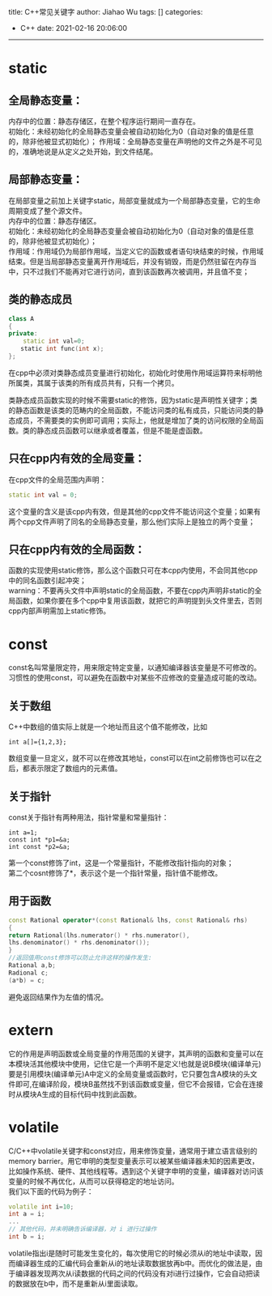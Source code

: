 title: C++常见关键字
author: Jiahao Wu
tags: []
categories:
  - C++
date: 2021-02-16 20:06:00
---
# static

## 全局静态变量：

内存中的位置：静态存储区，在整个程序运行期间一直存在。  
初始化：未经初始化的全局静态变量会被自动初始化为0（自动对象的值是任意的，除非他被显式初始化）；
作用域：全局静态变量在声明他的文件之外是不可见的，准确地说是从定义之处开始，到文件结尾。

## 局部静态变量：

在局部变量之前加上关键字static，局部变量就成为一个局部静态变量，它的生命周期变成了整个源文件。  
内存中的位置：静态存储区。  
初始化：未经初始化的全局静态变量会被自动初始化为0（自动对象的值是任意的，除非他被显式初始化）；  
作用域：作用域仍为局部作用域，当定义它的函数或者语句块结束的时候，作用域结束。但是当局部静态变量离开作用域后，并没有销毁，而是仍然驻留在内存当中，只不过我们不能再对它进行访问，直到该函数再次被调用，并且值不变；  


## 类的静态成员

```C++
class A
{
private:
	static int val=0;
　　static int func(int x);
};
```

在cpp中必须对类静态成员变量进行初始化，初始化时使用作用域运算符来标明他所属类，其属于该类的所有成员共有，只有一个拷贝。  

类静态成员函数实现的时候不需要static的修饰，因为static是声明性关键字；类的静态函数是该类的范畴内的全局函数，不能访问类的私有成员，只能访问类的静态成员，不需要类的实例即可调用；实际上，他就是增加了类的访问权限的全局函数。类的静态成员函数可以继承或者覆盖，但是不能是虚函数。  

## 只在cpp内有效的全局变量：

在cpp文件的全局范围内声明：  
```C++
static int val = 0;
```
这个变量的含义是该cpp内有效，但是其他的cpp文件不能访问这个变量；如果有两个cpp文件声明了同名的全局静态变量，那么他们实际上是独立的两个变量；

## 只在cpp内有效的全局函数：

函数的实现使用static修饰，那么这个函数只可在本cpp内使用，不会同其他cpp中的同名函数引起冲突；  
warning：不要再头文件中声明static的全局函数，不要在cpp内声明非static的全局函数，如果你要在多个cpp中复用该函数，就把它的声明提到头文件里去，否则cpp内部声明需加上static修饰。  

# const

const名叫常量限定符，用来限定特定变量，以通知编译器该变量是不可修改的。习惯性的使用const，可以避免在函数中对某些不应修改的变量造成可能的改动。  

## 关于数组

C++中数组的值实际上就是一个地址而且这个值不能修改，比如
```
int a[]={1,2,3};
```
数组变量一旦定义，就不可以在修改其地址，const可以在int之前修饰也可以在之后，都表示限定了数组内的元素值。  

## 关于指针

const关于指针有两种用法，指针常量和常量指针：
```
int a=1;
const int *p1=&a;
int const *p2=&a;
```
第一个const修饰了int，这是一个常量指针，不能修改指针指向的对象；  
第二个cosnt修饰了\*，表示这个是一个指针常量，指针值不能修改。  

## 用于函数

```C++
const Rational operator*(const Rational& lhs, const Rational& rhs)
{
return Rational(lhs.numerator() * rhs.numerator(),
lhs.denominator() * rhs.denominator());
}
//返回值用const修饰可以防止允许这样的操作发生:
Rational a,b;
Radional c;
(a*b) = c;
```
避免返回结果作为左值的情况。

# extern

它的作用是声明函数或全局变量的作用范围的关键字，其声明的函数和变量可以在本模块活其他模块中使用，记住它是一个声明不是定义!也就是说B模块(编译单元)要是引用模块(编译单元)A中定义的全局变量或函数时，它只要包含A模块的头文件即可,在编译阶段，模块B虽然找不到该函数或变量，但它不会报错，它会在连接时从模块A生成的目标代码中找到此函数。  

# volatile

C/C++中volatile关键字和const对应，用来修饰变量，通常用于建立语言级别的memory barrier。用它申明的类型变量表示可以被某些编译器未知的因素更改，比如操作系统、硬件、其他线程等。遇到这个关键字申明的变量，编译器对访问该变量的时候不再优化，从而可以获得稳定的地址访问。  
我们以下面的代码为例子：  
```C++
volatile int i=10;
int a = i;
...
// 其他代码，并未明确告诉编译器，对 i 进行过操作
int b = i;
```
volatile指出i是随时可能发生变化的，每次使用它的时候必须从i的地址中读取，因而编译器生成的汇编代码会重新从i的地址读取数据放再b中。而优化的做法是，由于编译器发现两次从i读数据的代码之间的代码没有对i进行过操作，它会自动把读的数据放在b中，而不是重新从i里面读取。